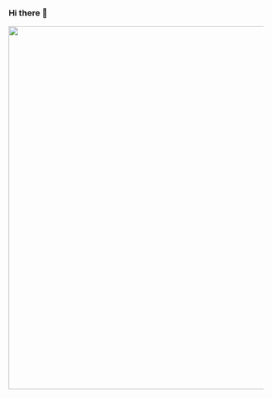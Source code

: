 ### Hi there 👋

<!--
**jange29/jange29** is a ✨ _special_ ✨ repository because its `README.md` (this file) appears on your GitHub profile.

Here are some ideas to get you started:

- 🔭 I’m currently working on ...
- 🌱 I’m currently learning ...
- 👯 I’m looking to collaborate on ...
- 🤔 I’m looking for help with ...
- 💬 Ask me about ...
- 📫 How to reach me: ...
- 😄 Pronouns: ...
- ⚡ Fun fact: ...
--><img alt="" src="https://i.mycdn.me/image?id=900520116075&amp;plc=API&amp;tkn=*67q3YPAiHhkJX227W35a9thkj00&amp;fn=w_720" width="720" height="717" loading="lazy">
